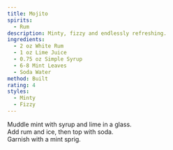 ```yaml
---
title: Mojito
spirits:
  - Rum
description: Minty, fizzy and endlessly refreshing.
ingredients:
  - 2 oz White Rum
  - 1 oz Lime Juice
  - 0.75 oz Simple Syrup
  - 6-8 Mint Leaves
  - Soda Water
method: Built
rating: 4
styles:
  - Minty
  - Fizzy
---
```


Muddle mint with syrup and lime in a glass.  
Add rum and ice, then top with soda.  
Garnish with a mint sprig.
